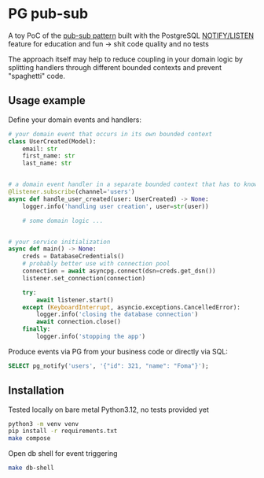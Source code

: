 # PG pub-sub

A toy PoC of the [pub-sub pattern](https://learn.microsoft.com/en-us/azure/architecture/patterns/publisher-subscriber) 
built with the PostgreSQL [NOTIFY/LISTEN](https://www.postgresql.org/docs/current/sql-notify.html) feature
for education and fun -> shit code quality and no tests

The approach itself may help to reduce coupling in your domain logic by
splitting handlers through different bounded contexts and prevent "spaghetti" code.

## Usage example

Define your domain events and handlers:

```python
# your domain event that occurs in its own bounded context
class UserCreated(Model):
    email: str
    first_name: str
    last_name: str


# a domain event handler in a separate bounded context that has to know about your event
@listener.subscribe(channel='users')
async def handle_user_created(user: UserCreated) -> None:
    logger.info('handling user creation', user=str(user))

    # some domain logic ...


# your service initialization
async def main() -> None:
    creds = DatabaseCredentials()
    # probably better use with connection pool
    connection = await asyncpg.connect(dsn=creds.get_dsn())
    listener.set_connection(connection)

    try:
        await listener.start()
    except (KeyboardInterrupt, asyncio.exceptions.CancelledError):
        logger.info('closing the database connection')
        await connection.close()
    finally:
        logger.info('stopping the app')

```

Produce events via PG from your business code or directly via SQL:

```sql
SELECT pg_notify('users', '{"id": 321, "name": "Foma"}');
```

## Installation

Tested locally on bare metal Python3.12, no tests provided yet

```sh
python3 -m venv venv
pip install -r requirements.txt
make compose
```

Open db shell for event triggering
```sh
make db-shell
```
